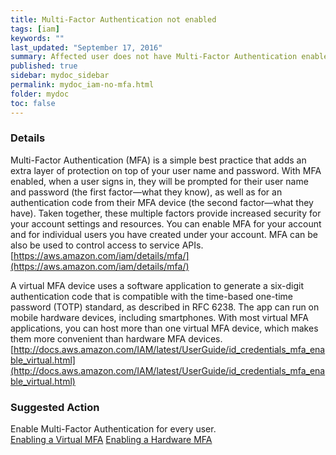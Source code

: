 ```yaml
---
title: Multi-Factor Authentication not enabled
tags: [iam]
keywords: ""
last_updated: "September 17, 2016"
summary: Affected user does not have Multi-Factor Authentication enabled on their account
published: true
sidebar: mydoc_sidebar
permalink: mydoc_iam-no-mfa.html
folder: mydoc
toc: false
---
```


### Details
Multi-Factor Authentication (MFA) is a simple best practice that adds an extra layer of protection on top of your user name and password. With MFA enabled, when a user signs in, they will be prompted for their user name and password (the first factor—what they know), as well as for an authentication code from their MFA device (the second factor—what they have). Taken together, these multiple factors provide increased security for your account settings and resources. You can enable MFA for your account and for individual users you have created under your account. MFA can be also be used to control access to service APIs.  
[https://aws.amazon.com/iam/details/mfa/](https://aws.amazon.com/iam/details/mfa/)

A virtual MFA device uses a software application to generate a six-digit authentication code that is compatible with the time-based one-time password (TOTP) standard, as described in RFC 6238. The app can run on mobile hardware devices, including smartphones. With most virtual MFA applications, you can host more than one virtual MFA device, which makes them more convenient than hardware MFA devices.
[http://docs.aws.amazon.com/IAM/latest/UserGuide/id_credentials_mfa_enable_virtual.html](http://docs.aws.amazon.com/IAM/latest/UserGuide/id_credentials_mfa_enable_virtual.html)

### Suggested Action  
Enable Multi-Factor Authentication for every user.  
[Enabling a Virtual MFA](http://docs.aws.amazon.com/IAM/latest/UserGuide/id_credentials_mfa_enable_virtual.html)
[Enabling a Hardware MFA](http://docs.aws.amazon.com/IAM/latest/UserGuide/id_credentials_mfa_enable_physical.html)
